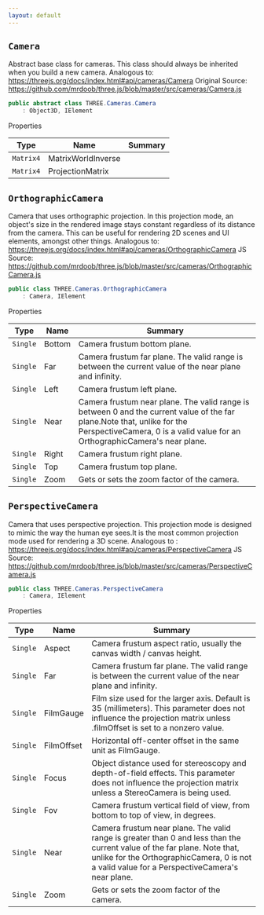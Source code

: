```yaml
---
layout: default
---
```

## `Camera`

Abstract base class for cameras. This class should always be inherited when you build a new camera.  Analogous to: https://threejs.org/docs/index.html#api/cameras/Camera  Original Source: https://github.com/mrdoob/three.js/blob/master/src/cameras/Camera.js
```csharp
public abstract class THREE.Cameras.Camera
    : Object3D, IElement

```

Properties

| Type | Name | Summary |
| --- | --- | --- |
| `Matrix4` | MatrixWorldInverse |  |
| `Matrix4` | ProjectionMatrix |  |


## `OrthographicCamera`

Camera that uses orthographic projection.  In this projection mode, an object's size in the rendered image stays constant regardless of its distance from the camera.  This can be useful for rendering 2D scenes and UI elements, amongst other things.  Analogous to: https://threejs.org/docs/index.html#api/cameras/OrthographicCamera  JS Source: https://github.com/mrdoob/three.js/blob/master/src/cameras/OrthographicCamera.js
```csharp
public class THREE.Cameras.OrthographicCamera
    : Camera, IElement

```

Properties

| Type | Name | Summary |
| --- | --- | --- |
| `Single` | Bottom | Camera frustum bottom plane. |
| `Single` | Far | Camera frustum far plane.  The valid range is between the current value of the near plane and infinity. |
| `Single` | Left | Camera frustum left plane. |
| `Single` | Near | Camera frustum near plane.  The valid range is between 0 and the current value of the far plane.Note that, unlike for the PerspectiveCamera, 0 is a valid value for an OrthographicCamera's near plane. |
| `Single` | Right | Camera frustum right plane. |
| `Single` | Top | Camera frustum top plane. |
| `Single` | Zoom | Gets or sets the zoom factor of the camera. |


## `PerspectiveCamera`

Camera that uses perspective projection.  This projection mode is designed to mimic the way the human eye sees.It is the most common projection mode used for rendering a 3D scene.  Analogous to : https://threejs.org/docs/index.html#api/cameras/PerspectiveCamera  JS Source: https://github.com/mrdoob/three.js/blob/master/src/cameras/PerspectiveCamera.js
```csharp
public class THREE.Cameras.PerspectiveCamera
    : Camera, IElement

```

Properties

| Type | Name | Summary |
| --- | --- | --- |
| `Single` | Aspect | Camera frustum aspect ratio, usually the canvas width / canvas height. |
| `Single` | Far | Camera frustum far plane.  The valid range is between the current value of the near plane and infinity. |
| `Single` | FilmGauge | Film size used for the larger axis. Default is 35 (millimeters). This parameter does not influence the projection matrix unless .filmOffset is set to a nonzero value. |
| `Single` | FilmOffset | Horizontal off-center offset in the same unit as FilmGauge. |
| `Single` | Focus | Object distance used for stereoscopy and depth-of-field effects. This parameter does not influence the projection matrix unless a StereoCamera is being used. |
| `Single` | Fov | Camera frustum vertical field of view, from bottom to top of view, in degrees. |
| `Single` | Near | Camera frustum near plane.  The valid range is greater than 0 and less than the current value of the far plane.  Note that, unlike for the OrthographicCamera, 0 is not a valid value for a PerspectiveCamera's near plane. |
| `Single` | Zoom | Gets or sets the zoom factor of the camera. |
